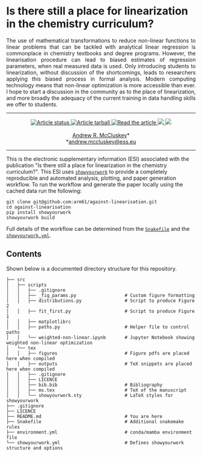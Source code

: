 # Is there still a place for linearization in the chemistry curriculum?

<p align="justify">
The use of mathematical transformations to reduce non-linear functions to linear problems that can be tackled with analytical linear regression is commonplace in chemistry textbooks and degree programs. 
However, the linearisation procedure can lead to biased estimates of regression parameters, when real measured data is used. 
Only introducing students to linearization, without discussion of the shortcomings, leads to researchers applying this biased process in formal analysis.
Modern computing technology means that non-linear optimization is more accessible than ever. 
I hope to start a discussion in the community as to the place of linearization, and more broadly the adequacy of the current training in data handling skills we offer to students.
</p>

---

<p align="center">
<a href="https://github.com/arm61/against-linearisation/actions/workflows/build.yml">
<img src="https://github.com/arm61/against-linearisation/actions/workflows/build.yml/badge.svg" alt="Article status"/>
</a>
<a href="https://github.com/arm61/against-linearisation/raw/main-pdf/arxiv.tar.gz">
<img src="https://img.shields.io/badge/article-tarball-blue.svg?style=flat" alt="Article tarball"/>
</a>
<a href="https://github.com/arm61/against-linearisation/raw/main-pdf/ms.pdf">
<img src="https://img.shields.io/badge/article-pdf-blue.svg?style=flat" alt="Read the article"/>
</a>
<a href="https://doi.org/10.5281/zenodo.xxxxxxx">
<img src="https://zenodo.org/badge/DOI/10.5281/zenodo.xxxxxxx.svg"/>
</a>
<a href="https://arxiv.org/abs/xxxx.xxxxx">
<img src="https://img.shields.io/badge/arXiv-xxxx.xxxxx-orange.svg"/>
</a>
<br><br>
<a href="https://orcid.org/0000-0003-3381-5911">Andrew R. McCluskey</a>&ast;<br>
&ast;<a href="mailto:andrew.mccluskey@ess.eu">andrew.mccluskey@ess.eu</a>
</p>

---

This is the electronic supplementary information (ESI) associated with the publication "Is there still a place for linearization in the chemistry curriculum?". 
This ESI uses [`showyourwork`](https://show-your.work) to provide a completely reproducible and automated analysis, plotting, and paper generation workflow. 
To run the workflow and generate the paper locally using the cached data run the following: 
```
git clone git@github.com:arm61/against-linearisation.git
cd against-linearisation
pip install showyourwork
showyourwork build 
```
Full details of the workflow can be determined from the [`Snakefile`](https://github.com/arm61/against-linearisation/blob/main/Snakefile) and the [`showyourwork.yml`](https://github.com/arm61/against-linearisation/blob/main/showyourwork.yml).

## Contents

Shown below is a documented directory structure for this repository. 

```
├── src
│   ├── scripts
│   │   ├── .gitignore
│   │   ├── _fig_params.py                  # Custom figure formatting
│   │   ├── distributions.py                # Script to produce Figure 2
│   │   ├── fit_first.py                    # Script to produce Figure 1
│   │   ├── matplotlibrc
│   │   ├── paths.py                        # Helper file to control paths
│   │   └── weighted-non-linear.ipynb       # Jupyter Notebook showing weighted non-linear optimization
│   └── tex
│   │   ├── figures                         # Figure pdfs are placed here when compiled
│   │   ├── outputs                         # TeX snippets are placed here when compiled
│   │   ├── .gitignore
│   │   ├── LICENCE
│   │   ├── bib.bib                         # Bibliography
│   │   ├── ms.tex                          # TeX of the manuscript
│   │   └── showyourwork.sty                # LaTeX styles for showyourwork
├── .gitignore
├── LICENCE
├── README.md                               # You are here
├── Snakefile                               # Additional snakemake rules
├── environment.yml                         # conda/mamba environment file
└── showyourwork.yml                        # Defines showyourwork structure and options
```